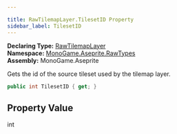 ```yaml
---

title: RawTilemapLayer.TilesetID Property
sidebar_label: TilesetID
---
```

**Declaring Type:** [RawTilemapLayer](../)  
**Namespace:** [MonoGame.Aseprite.RawTypes](../../)  
**Assembly:** MonoGame.Aseprite

Gets the id of the source tileset used by the tilemap layer.

```csharp
public int TilesetID { get; }
```

## Property Value

int



